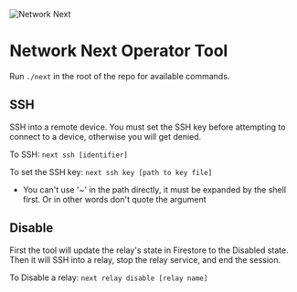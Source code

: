 ![Network Next](https://static.wixstatic.com/media/799fd4_0512b6edaeea4017a35613b4c0e9fc0b~mv2.jpg/v1/fill/w_1200,h_140,al_c,q_80,usm_0.66_1.00_0.01/networknext_logo_colour_black_RGB_tightc.jpg)

# Network Next Operator Tool

Run `./next` in the root of the repo for available commands.

## SSH

SSH into a remote device. You must set the SSH key before attempting to connect to a device, otherwise you will get denied.

To SSH: `next ssh [identifier]`

To set the SSH key: `next ssh key [path to key file]`
- You can't use '~' in the path directly, it must be expanded by the shell first. Or in other words don't quote the argument

## Disable

First the tool will update the relay's state in Firestore to the Disabled state. Then it will SSH into a relay, stop the relay service, and end the session.

To Disable a relay: `next relay disable [relay name]`
